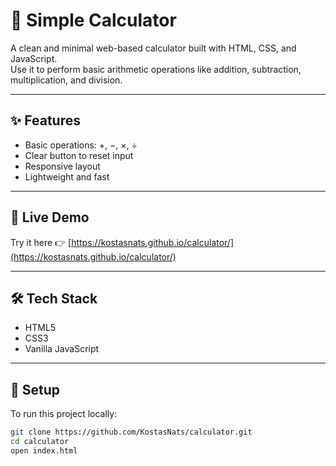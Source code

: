 # 🔢 Simple Calculator

A clean and minimal web-based calculator built with HTML, CSS, and JavaScript.  
Use it to perform basic arithmetic operations like addition, subtraction, multiplication, and division.

---

## ✨ Features
- Basic operations: +, −, ×, ÷
- Clear button to reset input
- Responsive layout
- Lightweight and fast

---

## 🚀 Live Demo
Try it here 👉 [https://kostasnats.github.io/calculator/](https://kostasnats.github.io/calculator/)

---

## 🛠 Tech Stack
- HTML5
- CSS3
- Vanilla JavaScript

---

## 📁 Setup

To run this project locally:

```bash
git clone https://github.com/KostasNats/calculator.git
cd calculator
open index.html
